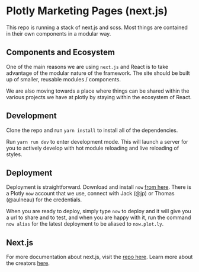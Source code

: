 # Plotly Marketing Pages (next.js)

This repo is running a stack of next.js and scss. Most things are contained in their own components in a modular way.

## Components and Ecosystem
One of the main reasons we are using `next.js` and React is to take advantage of the modular nature of the framework. The site should be built up of smaller, reusable modules / components.

We are also moving towards a place where things can be shared within the various projects we have at plotly by staying within the ecosystem of React.

## Development

Clone the repo and run `yarn install` to install all of the dependencies. 

Run `yarn run dev` to enter development mode. This will launch a server for you to actively develop with hot module reloading and live reloading of styles.

## Deployment

Deployment is straightforward. Download and install `now` [from here](https://zeit.co/now). There is a Plotly `now` account that we use, connect with Jack (@jp) or Thomas (@aulneau) for the credentials.

When you are ready to deploy, simply type `now` to deploy and it will give you a url to share and to test, and when you are happy with it, run the command `now alias` for the latest deployment to be aliased to `now.plot.ly`.


## Next.js

For more documentation about next.js, visit the [repo here](https://github.com/zeit/next.js). Learn more about the creators [here](https://zeit.co).